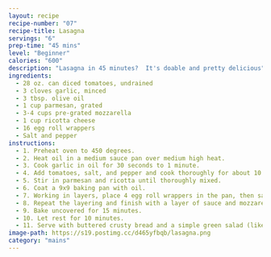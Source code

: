 ```yaml
---
layout: recipe
recipe-number: "07"
recipe-title: Lasagna
servings: "6"
prep-time: "45 mins"
level: "Beginner"
calories: "600"
description: "Lasagna in 45 minutes?  It's doable and pretty delicious"
ingredients:
  - 28 oz. can diced tomatoes, undrained
  - 3 cloves garlic, minced
  - 3 tbsp. olive oil
  - 1 cup parmesan, grated
  - 3-4 cups pre-grated mozzarella
  - 1 cup ricotta cheese
  - 16 egg roll wrappers
  - Salt and pepper
instructions:
  - 1. Preheat oven to 450 degrees.
  - 2. Heat oil in a medium sauce pan over medium high heat.
  - 3. Cook garlic in oil for 30 seconds to 1 minute.
  - 4. Add tomatoes, salt, and pepper and cook thoroughly for about 10 minutes.
  - 5. Stir in parmesan and ricotta until thoroughly mixed.
  - 6. Coat a 9x9 baking pan with oil.
  - 7. Working in layers, place 4 egg roll wrappers in the pan, then sauce, then mozzarella.
  - 8. Repeat the layering and finish with a layer of sauce and mozzarella.
  - 9. Bake uncovered for 15 minutes.
  - 10. Let rest for 10 minutes.
  - 11. Serve with buttered crusty bread and a simple green salad (like arugula with red wine vinegar and ricotta vinaigrette).
image-path: https://s19.postimg.cc/d465yfbqb/lasagna.png
category: "mains"
---
```

